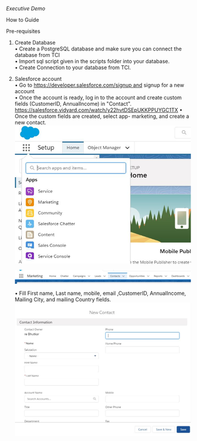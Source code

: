 *Executive Demo*




How to Guide 

Pre-requisites 

1. Create Database  <br />
	• Create a PostgreSQL database and make sure you can connect the database from TCI <br />
	• Import sql script given in the scripts folder into your database. <br />
	• Create Connection to your database from TCI. <br />


2. Salesforce account  <br />
	• Go to https://developer.salesforce.com/signup and signup for a new account <br />
	• Once the account is ready, log in to the account and create custom fields (CustomerID, AnnualIncome) in "Contact". <br />
	  https://salesforce.vidyard.com/watch/y22hvtDSEpUKKPPUYGC1TX
	• Once the custom fields are created, select app- marketing, and create a new contact. <br />
	  ![](images/Sf1.JPG)
	
	  ![](images/Sf2.JPG)
	

	• Fill First name, Last name, mobile, email ,CustomerID, AnnualIncome, Mailing City, and mailing Country fields.
  	 ![](images/Sf3.JPG)

